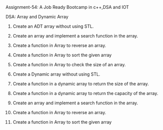 Assignment-54: A Job Ready Bootcamp in c++,DSA and IOT

DSA: Array and Dynamic Array

1. Create an ADT array without using STL.

2. Create an array and implement a search function in the array.

3. Create a function in Array to reverse an array.

4. Create a function in Array to sort the given array

5. Create a function in Array to check the size of an array.

6. Create a Dynamic array without using STL.

7. Create a function in a dynamic array to return the size of the array.

8. Create a function in a dynamic array to return the capacity of the array.

9. Create an array and implement a search function in the array.

10. Create a function in Array to reverse an array.

11. Create a function in Array to sort the given array
